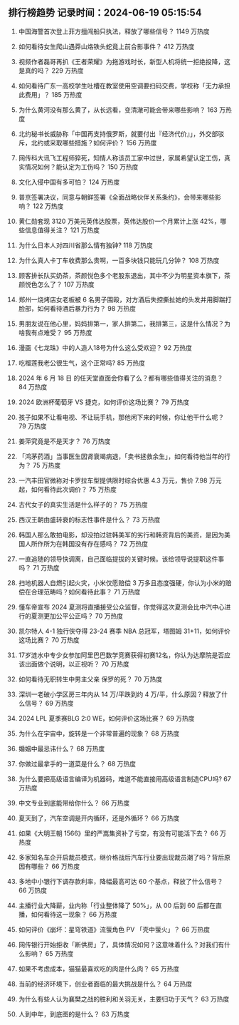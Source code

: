 
## 排行榜趋势 记录时间：2024-06-19 05:15:54
  
  1. 中国海警首次登上菲方擅闯船只执法，释放了哪些信号？ 1149 万热度
    
  2. 如何看待女生爬山遇莽山烙铁头蛇竟上前合影事件？ 412 万热度
    
  3. 视频作者磊哥再扒《王者荣耀》为拖游戏时长，新型人机将统一拒绝投降，这是真的吗？ 229 万热度
    
  4. 如何看待广东一高校学生吐槽在教室使用空调要扫码交费，学校称「无力承担此费用」？ 185 万热度
    
  5. 为什么黄河没有那么黄了，从长远看，变清澈可能会带来哪些影响？ 163 万热度
    
  6. 北约秘书长威胁称「中国再支持俄罗斯，就要付出『经济代价』」，外交部驳斥，北约或采取哪些措施？如何评价？ 156 万热度
    
  7. 网传科大讯飞工程师猝死，知情人称该员工家中过世，家属希望认定工伤，真实情况如何？能认定为工伤吗？ 150 万热度
    
  8. 文化入侵中国有多可怕？ 124 万热度
    
  9. 普京签署决议，同意与朝鲜签署《全面战略伙伴关系条约》，会带来哪些影响？ 122 万热度
    
  10. 黄仁勋套现 3120 万美元英伟达股票，英伟达股价一个月累计上涨 42%，哪些信息值得关注？ 121 万热度
    
  11. 为什么日本人对四川省那么情有独钟? 118 万热度
    
  12. 为什么真人卡丁车收费那么贵啊，一百多块钱只能玩几分钟？ 108 万热度
    
  13. 顾客排长队买奶茶，茶颜悦色多个老股东退出，其中不少为明星资本旗下，茶颜悦色怎么了？ 107 万热度
    
  14. 郑州一烧烤店女老板被 6 名男子围殴，对方酒后失控撕扯她的头发并用脚踹打脸部，如何看待酒后暴力行为？ 98 万热度
    
  15. 男朋友说在他心里，妈妈排第一，家人排第二，我排第三，这是什么情况？为啥我有点难受？ 95 万热度
    
  16. 漫画《七龙珠》中的人造人18号为什么这么受欢迎？ 92 万热度
    
  17. 吃榴莲我老公很生气，这个正常吗? 85 万热度
    
  18. 2024 年 6 月 18 日 的任天堂直面会你看了么？都有哪些值得关注的消息？ 84 万热度
    
  19. 2024 欧洲杯葡萄牙 VS 捷克，如何评价这场比赛？ 79 万热度
    
  20. 孩子如果不让看电视、不让玩手机，那他闲下来的时候，你让他干什么呢？ 79 万热度
    
  21. 姜萍究竟是不是天才？ 76 万热度
    
  22. 「鸿茅药酒」当事医生因肾衰竭病退，「卖书拯救余生」，如何看待他当年的行为？ 75 万热度
    
  23. 一汽丰田官微称对卡罗拉车型提供限时综合优惠 4.3 万元，售价 7.98 万元起，如何看待此次调价？ 75 万热度
    
  24. 古代女子的真实生活是什么样子的？ 75 万热度
    
  25. 西汉王朝由盛转衰的标志性事件是什么？ 73 万热度
    
  26. 韩国人那么敢拍电影，却没拍过驻韩美军的劣行和韩资背后的美资，是因为美国人所作所为在韩国没有存在感吗？ 72 万热度
    
  27. 一直追随的领导快调离，自己面临提拔的关键时候。该给领导说提职这件事吗？ 71 万热度
    
  28. 扫地机器人自燃引起火灾，小米仅愿赔偿 3 万多且态度强硬，你认为小米的赔偿在合理范畴吗？如何看待此事？ 71 万热度
    
  29. 懂车帝宣布 2024 夏测将直播接受公众监督，你觉得这次夏测会比中汽中心进行的夏测更加公平公正吗？ 70 万热度
    
  30. 凯尔特人 4-1 独行侠夺得 23-24 赛季 NBA 总冠军，塔图姆 31+11，如何评价这场比赛？ 70 万热度
    
  31. 17岁涟水中专少女参加阿里巴巴数学竞赛获得初赛12名，你认为达摩院是否应该出面做个说明，以正视听？ 70 万热度
    
  32. 如何看待无职转生中男主父亲 保罗的死？ 70 万热度
    
  33. 深圳一老破小学区房三年内从 14 万/平跌到约 4 万/平，什么原因？释放了什么信号？ 69 万热度
    
  34. 2024 LPL 夏季赛BLG 2:0 WE，如何评价这场比赛？ 69 万热度
    
  35. 为什么在宇宙中，旋转是一个非常普遍的现象？ 68 万热度
    
  36. 婚姻中最忌讳什么？ 68 万热度
    
  37. 你做过最拿手的一道菜是什么？ 68 万热度
    
  38. 为什么要把高级语言编译为机器码，难道不能直接用高级语言制造CPU吗? 67 万热度
    
  39. 中文专业到底能带给你什么？ 66 万热度
    
  40. 夏天到了，汽车空调是开内循环，还是外循环？ 66 万热度
    
  41. 如果《大明王朝 1566》里的严嵩集资补了亏空，有没有可能活下去？ 66 万热度
    
  42. 多家知名车企开启裁员模式，继价格战后汽车行业要出现裁员潮了吗？背后原因有哪些？ 66 万热度
    
  43. 多地中小银行下调存款利率，降幅最高可达 60 个基点，释放了什么信号？ 66 万热度
    
  44. 主播行业大降薪，业内称「行业整体降了 50%」，从 00 后到 60 后都在直播，如何看待这一现象？ 66 万热度
    
  45. 如何评价《崩坏：星穹铁道》流萤角色 PV 「壳中萤火」？ 66 万热度
    
  46. 网传银行开始拒收「断供房」了，具体情况如何？这意味着什么？对我们有什么影响？ 65 万热度
    
  47. 如果不考虑成本，猫猫最喜欢吃的肉是什么肉？ 65 万热度
    
  48. 当前的经济环境下，创业者面临的最大挑战是什么？ 64 万热度
    
  49. 为什么有些人认为襄樊之战的胜利和关羽无关，主要归功于天气？ 63 万热度
    
  50. 人到中年，到底图的是什么？ 63 万热度
    